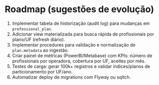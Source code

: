 # Roadmap (sugestões de evolução)

1. Implementar tabela de historização (audit log) para mudanças em `professional_plan`.
2. Adicionar view materializada para busca rápida de profissionais por plano/UF (refresh diário).
3. Implementar procedures para validação e normalização de `plan.metadata` ao ingestão.
4. Criar painel de métricas (PowerBI/Metabase) com KPIs: número de profissionais por operadora, cobertura por UF, aceites por mês.
5. Testes de carga: gerar 100k+ registros e validar índices/planos de particionamento por UF/ano.
6. Automatizar deploy de migrations com Flyway ou sqitch.

